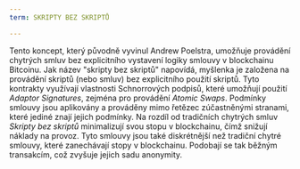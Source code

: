 ```yaml
---
term: SKRIPTY BEZ SKRIPTŮ

---
```

Tento koncept, který původně vyvinul Andrew Poelstra, umožňuje provádění chytrých smluv bez explicitního vystavení logiky smlouvy v blockchainu Bitcoinu. Jak název "skripty bez skriptů" napovídá, myšlenka je založena na provádění skriptů (nebo smluv) bez explicitního použití skriptů. Tyto kontrakty využívají vlastnosti Schnorrových podpisů, které umožňují použití *Adaptor Signatures*, zejména pro provádění *Atomic Swaps*. Podmínky smlouvy jsou aplikovány a prováděny mimo řetězec zúčastněnými stranami, které jediné znají jejich podmínky. Na rozdíl od tradičních chytrých smluv *Skripty bez skriptů* minimalizují svou stopu v blockchainu, čímž snižují náklady na provoz. Tyto smlouvy jsou také diskrétnější než tradiční chytré smlouvy, které zanechávají stopy v blockchainu. Podobají se tak běžným transakcím, což zvyšuje jejich sadu anonymity.
